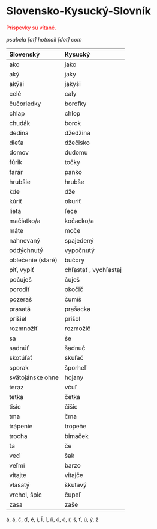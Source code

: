 # Slovensko-Kysucký-Slovník
<span style="color: red;">Príspevky sú vítané.</span>


*psabela [at] hotmail [dot] com*


Slovenský                           | Kysucký 
:-------                            | :------ 
ako                                 | jako 
aký                                 | jaky
akýsi                               | jakyši
celé                                | caly
čučoriedky                          | borofky
chlap                               | chlop
chudák                              | borok
dedina                              | džedžina
dieťa                               | džečisko
domov                               | dudomu    
fúrik                               | točky
farár                               | panko
hrubšie                             | hrubše
kde                                 | dže
kúriť                               | okuriť
lieta                               | ľece
mačiatko/a                          | kočacko/a
máte                                | moče
nahnevaný                           | spajedený
oddýchnutý                          | vypočnutý
oblečenie (staré)                   | bučory
piť, vypiť                          | chľastať , vychľastaj 
počuješ                             | čuješ
porodiť                             | okočič
pozeraš                             | čumiš 
prasatá                             | prašacka
prišiel                             | prišol
rozmnožiť                           | rozmožič
sa                                  | še
sadnúť                              | šadnuč
skotúľať                            | skuľač
sporak                              | šporheľ
svätojánske ohne                    | hojany
teraz                               | včuľ 
tetka                               | četka
tisíc                               | čišic
tma                                 | čma
trápenie                            | tropeňe
trocha                              | bimaček 
ťa                                  | če
veď                                 | šak
veľmi                               | barzo
vitajte                             | vitajče 
vlasatý                             | škutavý
vrchol, špic                        | čupeľ 
zasa                                | zaše



á, ä, č, ď, é, í, ĺ, ľ, ň, ó, ô, ŕ, š, ť, ú, ý, ž
    